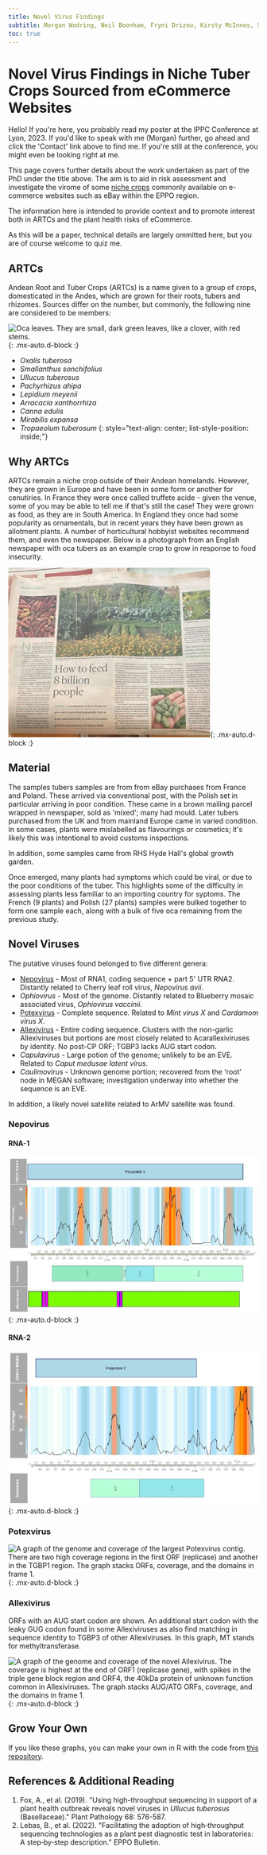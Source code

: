 ```yaml
---
title: Novel Virus Findings
subtitle: Morgan Wodring, Neil Boonham, Fryni Drizou, Kirsty McInnes, Sam McGreig, Ian Adams and Adrian Fox
toc: true
---
```


# Novel Virus Findings in Niche Tuber Crops Sourced from eCommerce Websites

Hello! If you're here, you probably read my poster at the IPPC Conference at Lyon, 2023. If you'd like to speak with me (Morgan) further, go ahead and click the 'Contact' link above to find me. If you're still at the conference, you might even be looking right at me.

This page covers further details about the work undertaken as part of the PhD under the title above. The aim is to aid in risk assessment and investigate the virome of some [niche crops](#ARTCs) commonly available on e-commerce websites such as eBay within the EPPO region.

The information here is intended to provide context and to promote interest both in ARTCs and the plant health risks of eCommerce.

As this will be a paper, technical details are largely ommitted here, but you are of course welcome to quiz me.

## <a name="ARTCs">ARTCs</a>

Andean Root and Tuber Crops (ARTCs) is a name given to a group of crops, domesticated in the Andes, which are grown for their roots, tubers and rhizomes. Sources differ on the number, but commonly, the following nine are considered to be members:

![Oca leaves. They are small, dark green leaves, like a clover, with red stems.](/assets/img/oca_leaf1.jpg#circ){: .mx-auto.d-block :}

* *Oxalis tuberosa*
* *Smallanthus sonchifolius*
* *Ullucus tuberosus*
* *Pachyrhizus ahipa*
* *Lepidium meyenii*
* *Arracacia xanthorrhiza*
* *Canna edulis*
* *Mirabilis expansa*
* *Tropaeolum tuberosum*
{: style="text-align: center; list-style-position: inside;"}

## <a name="why">Why ARTCs</a>

ARTCs remain a niche crop outside of their Andean homelands. However, they are grown in Europe and have been in some form or another for cenutiries. In France they were once called truffete acide - given the venue, some of you may be able to tell me if that's still the case! They were grown as food, as they are in South America. In England they once had some popularity as ornamentals, but in recent years they have been grown as allotment plants. A number of horticultural hobbyist websites recommend them, and even the newspaper. Below is a photograph from an English newspaper with oca tubers as an example crop to grow in response to food insecurity.

![A photograph of a newspaper article titled 'How to feed 8 billion people' with a picture of oca tubers in the top left.](/assets/img/newspaper.jpg#circ){: .mx-auto.d-block :}

## <a name="material">Material</a>

The samples tubers samples are from from eBay purchases from France and Poland. These arrived via conventional post, with the Polish set in particular arriving in poor condition. These came in a brown mailing parcel wrapped in newspaper, sold as 'mixed'; many had mould. Later tubers purchased from the UK and from mainland Europe came in varied condition. In some cases, plants were mislabelled as flavourings or cosmetics; it's likely this was intentional to avoid customs inspections.

In addition, some samples came from RHS Hyde Hall's global growth garden. 

Once emerged, many plants had symptoms which could be viral, or due to the poor conditions of the tuber. This highlights some of the difficulty in assessing plants less familiar to an importing country for syptoms.
The French (9 plants) and Polish (27 plants) samples were bulked together to form one sample each, along with a bulk of five oca remaining from the previous study.

## <a name="summary">Novel Viruses</a>

The putative viruses found belonged to five different genera:

* [Nepovirus](#Nepovirus) - Most of RNA1, coding sequence + part 5' UTR RNA2. Distantly related to Cherry leaf roll virus, *Nepovirus avii*.
* *Ophiovirus* - Most of the genome. Distantly related to Blueberry mosaic associated virus, *Ophiovirus vaccinii*. 
* [Potexvirus](#Potexvirus) - Complete sequence. Related to *Mint virus X* and *Cardamom virus X*.
* [Allexivirus](#Allexivirus) - Entire coding sequence. Clusters with the non-garlic Allexiviruses but portions are most closely related to Acarallexiviruses by identity. No post-CP ORF; TGBP3 lacks AUG start codon.
* *Capulavirus* - Large potion of the genome; unlikely to be an EVE. Related to *Caput medusae latent virus*.
* *Caulimovirus* - Unknown genome portion; recovered from the 'root' node in MEGAN software; investigation underway into whether the sequence is an EVE.

In addition, a likely novel satellite related to ArMV satellite was found.

### Nepovirus

#### RNA-1

![A graph of the genome and coverage of the largest Nepovirus contig matching RNA1. Coverage is highest at the start of the polymerase region of polyprotein 1. Two trans-membrane domains mark the start and end of the Helicase region. The graph stacks ORFs, coverage, and the domains in frame 1.](/assets/img/ONV1_RNA1.jpg){: .mx-auto.d-block :}

#### RNA-2 

![A graph of the genome and coverage of the largest Nepovirus contig matching RNA2. Coverage is highest in the 5 prime UTR. The graph stacks ORFs, coverage, and the domains in frame 1.](/assets/img/ONV1_RNA2.jpg){: .mx-auto.d-block :}

### Potexvirus 

![A graph of the genome and coverage of the largest Potexvirus contig. There are two high coverage regions in the first ORF (replicase) and another in the TGBP1 region. The graph stacks ORFs, coverage, and the domains in frame 1.](/assets/img/potex-graph.jpeg){: .mx-auto.d-block :}

### Allexivirus 

ORFs with an AUG start codon are shown. An additional start codon with the leaky GUG codon found in some Allexiviruses as also find matching in sequence identity to TGBP3 of other Allexiviruses. In this graph, MT stands for methyltransferase.

![A graph of the genome and coverage of the novel Allexivirus. The coverage is highest at the end of ORF1 (replicase gene), with spikes in the triple gene block region and ORF4, the 40kDa protein of unknown function common in Allexiviruses. The graph stacks AUG/ATG ORFs, coverage, and the domains in frame 1.](/assets/img/allexi-graph.jpeg){: .mx-auto.d-block :}

## Grow Your Own

If you like these graphs, you can make your own in R with the code from [this repository](http://https://github.com/mwodring/Annotatr). 

## References & Additional Reading

1. Fox, A., et al. (2019). "Using high-throughput sequencing in support of a plant health outbreak reveals novel viruses in *Ullucus tuberosus* (Basellaceae)." Plant Pathology 68: 576-587.
2. Lebas, B., et al. (2022). "Facilitating the adoption of high‐throughput sequencing technologies as a plant pest diagnostic test in laboratories: A step‐by‐step description." EPPO Bulletin.
